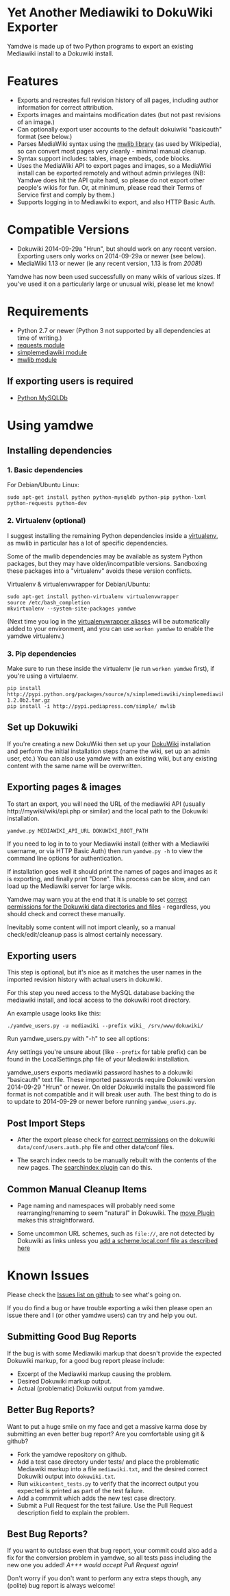 # Yet Another Mediawiki to DokuWiki Exporter

Yamdwe is made up of two Python programs to export an existing
Mediawiki install to a Dokuwiki install.

# Features

* Exports and recreates full revision history of all pages, including author information for correct attribution.
* Exports images and maintains modification dates (but not past revisions of an image.)
* Can optionally export user accounts to the default dokuiwiki "basicauth" format (see below.)
* Parses MediaWiki syntax using the [mwlib library](http://mwlib.readthedocs.org/en/latest/index.html) (as used by Wikipedia), so can convert most pages very cleanly - minimal manual cleanup.
* Syntax support includes: tables, image embeds, code blocks.
* Uses the MediaWiki API to export pages and images, so a MediaWiki install can be exported remotely and without admin privileges (NB: Yamdwe does hit the API quite hard, so please do not export other people's wikis for fun. Or, at minimum, please read their Terms of Service first and comply by them.)
* Supports logging in to Mediawiki to export, and also HTTP Basic Auth.

# Compatible Versions

* Dokuwiki 2014-09-29a "Hrun", but should work on any recent version. Exporting users only works on 2014-09-29a or newer (see below).
* MediaWiki 1.13 or newer (ie any recent version, 1.13 is from *2008*!)

Yamdwe has now been used successfully on many wikis of various sizes. If you've used it on a particularly large or unusual wiki, please let me know!

# Requirements

* Python 2.7 or newer (Python 3 not supported by all dependencies at time of writing.)
* [requests module](http://docs.python-requests.org/en/latest/)
* [simplemediawiki module](http://pythonhosted.org/simplemediawiki/)
* [mwlib module](http://mwlib.readthedocs.org/en/latest/index.html)

## If exporting users is required

* [Python MySQLDb](http://sourceforge.net/projects/mysql-python/)

# Using yamdwe

## Installing dependencies

### 1. Basic dependencies

For Debian/Ubuntu Linux:

    sudo apt-get install python python-mysqldb python-pip python-lxml python-requests python-dev

### 2. Virtualenv (optional)

I suggest installing the remaining Python dependencies inside a
[virtualenv](https://virtualenv.pypa.io/en/latest/), as mwlib in
particular has a lot of specific dependencies.

Some of the mwlib dependencies may be available as system Python
packages, but they may have older/incompatible versions. Sandboxing
these packages into a "virtualenv" avoids these version conflicts.

Virtualenv & virtualenvwrapper for Debian/Ubuntu:

    sudo apt-get install python-virtualenv virtualenvwrapper
    source /etc/bash_completion
    mkvirtualenv --system-site-packages yamdwe

(Next time you log in the [virtualenvwrapper aliases](http://virtualenvwrapper.readthedocs.org/en/latest/command_ref.html) will be
automatically added to your environment, and you can use `workon yamdwe` to
enable the yamdwe virtualenv.)

### 3. Pip dependencies

Make sure to run these inside the virtualenv (ie run `workon yamdwe`
first), if you're using a virtulaenv.

    pip install http://pypi.python.org/packages/source/s/simplemediawiki/simplemediawiki-1.2.0b2.tar.gz
    pip install -i http://pypi.pediapress.com/simple/ mwlib

## Set up Dokuwiki

If you're creating a new DokuWiki then set up your
[DokuWiki](http://dokuwiki.org) installation and perform the initial
installation steps (name the wiki, set up an admin user, etc.) You can
also use yamdwe with an existing wiki, but any existing content with
the same name will be overwritten.

## Exporting pages & images

To start an export, you will need the URL of the mediawiki API (usually http://mywiki/wiki/api.php or similar) and the local path to the Dokuwiki installation.

    yamdwe.py MEDIAWIKI_API_URL DOKUWIKI_ROOT_PATH

If you need to log in to to your Mediawiki install (either with a Mediawiki username, or via HTTP Basic Auth) then run `yamdwe.py -h` to view the command line options for authentication.

If installation goes well it should print the names of pages and images as it is exporting, and finally print "Done". This process can be slow, and can load up the Mediawiki server for large wikis.

Yamdwe may warn you at the end that it is unable to set [correct permissions for the Dokuwiki data directories and files](https://www.dokuwiki.org/install:permissions) - regardless, you should check and correct these manually.

Inevitably some content will not import cleanly, so a manual check/edit/cleanup pass is almost certainly necessary.

## Exporting users

This step is optional, but it's nice as it matches the user names in the imported revision history with actual users in dokuwiki.

For this step you need access to the MySQL database backing the mediawiki install, and local access to the dokuwiki root directory.

An example usage looks like this:

    ./yamdwe_users.py -u mediawiki --prefix wiki_ /srv/www/dokuwiki/

Run yamdwe_users.py with "-h" to see all options:

Any settings you're unsure about (like `--prefix` for table prefix)
can be found in the LocalSettings.php file of your Mediawiki
installation.

yamdwe_users exports mediawiki password hashes to a dokuwiki "basicauth" text file. These imported passwords require Dokuwiki version 2014-09-29 "Hrun" or newer. On older Dokuwiki installs the password file format is not compatible and it will break user auth. The best thing to do is to update to 2014-09-29 or newer before running `yamdwe_users.py`.

## Post Import Steps

* After the export please check for [correct permissions](https://www.dokuwiki.org/install:permissions) on
  the dokuwiki `data/conf/users.auth.php` file and other data/conf files.

* The search index needs to be manually rebuilt with the contents of the new pages. The [searchindex plugin](https://www.dokuwiki.org/plugin:searchindex) can do this.

## Common Manual Cleanup Items

* Page naming and namespaces will probably need some rearranging/renaming to seem "natural" in Dokuwiki. The [move Plugin](https://www.dokuwiki.org/plugin:move) makes this straightforward.

* Some uncommon URL schemes, such as `file://`, are not detected by Dokuwiki as links unless you [add a scheme.local.conf file as described here](https://www.dokuwiki.org/urlschemes)


# Known Issues

Please check the [Issues list on github](https://github.com/projectgus/yamdwe/issues) to see what's going on.

If you do find a bug or have trouble exporting a wiki then please open an issue there and I (or other yamdwe users) can try and help you out.

## Submitting Good Bug Reports

If the bug is with some Mediawiki markup that doesn't provide the expected Dokuwiki markup, for a good bug report please include:

* Excerpt of the Mediawiki markup causing the problem.
* Desired Dokuwiki markup output.
* Actual (problematic) Dokuwiki output from yamdwe.

## Better Bug Reports?

Want to put a huge smile on my face and get a massive karma dose by
submitting an even better bug report? Are you comfortable using git &
github?

* Fork the yamdwe repository on github.
* Add a test case directory under tests/ and place the problematic Mediawiki markup into a file `mediawiki.txt`, and the desired correct Dokuwiki output into `dokuwiki.txt`.
* Run `wikicontent_tests.py` to verify that the incorrect output you expected is printed as part of the test failure.
* Add a commmit which adds the new test case directory.
* Submit a Pull Request for the test failure. Use the Pull Request description field to explain the problem.

## Best Bug Reports?

If you want to outclass even that bug report, your commit could also add a fix for the conversion problem in yamdwe, so all tests pass including the new one you added! *A+++ would accept Pull Request again!*

Don't worry if you don't want to perform any extra steps though, any (polite) bug report is always welcome!
